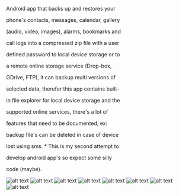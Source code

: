 
Android app that backs up and restores your 

phone's contacts, messages, calendar, gallery 

(audio, video, images), alarms, bookmarks and 

call logs into a compressed zip file with a user 

defined password to local device storage or to 

a remote online storage service (Drop-box, 

GDrive, FTP), it can backup multi versions of 

selected data, therefor this app contains built-

in file explorer for local device storage and the 

supported online services, there's a lot of 

features that need to be documented, ex: 

backup file's can be deleted in case of device 

lost using sms. * This is my second attempt to 

develop android app's so expect some silly 

code (maybe).


![alt text](1.png "")
![alt text](2.png "")
![alt text](3.png "")
![alt text](4.png "")
![alt text](5.png "")
![alt text](6.png "")
![alt text](7.png "")
![alt text](8.png "")

